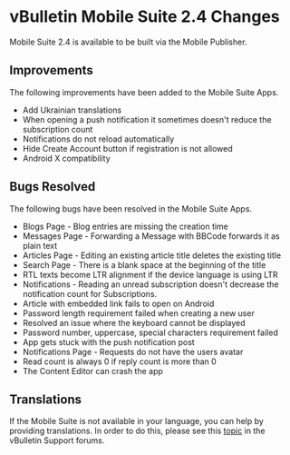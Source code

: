 # vBulletin Mobile Suite 2.4 Changes

Mobile Suite 2.4 is available to be built via the Mobile Publisher.

## Improvements

The following improvements have been added to the Mobile Suite Apps.

- Add Ukrainian translations
- When opening a push notification it sometimes doesn't reduce the subscription count
- Notifications do not reload automatically
- Hide Create Account button if registration is not allowed
- Android X compatibility

## Bugs Resolved

The following bugs have been resolved in the Mobile Suite Apps.

- Blogs Page - Blog entries are missing the creation time
- Messages Page - Forwarding a Message with BBCode forwards it as plain text
- Articles Page - Editing an existing article title deletes the existing title
- Search Page - There is a blank space at the beginning of the title
- RTL texts become LTR alignment if the device language is using LTR
- Notifications - Reading an unread subscription doesn't decrease the notification count for Subscriptions.
- Article with embedded link fails to open on Android
- Password length requirement failed when creating a new user
- Resolved an issue where the keyboard cannot be displayed
- Password number, uppercase, special characters requirement failed
- App gets stuck with the push notification post
- Notifications Page - Requests do not have the users avatar
- Read count is always 0 if reply count is more than 0
- The Content Editor can crash the app

## Translations

If the Mobile Suite is not available in your language, you can help by providing translations. In order to do this, please see this [topic](https://forum.vbulletin.com/node/4411484) in the vBulletin Support forums.
